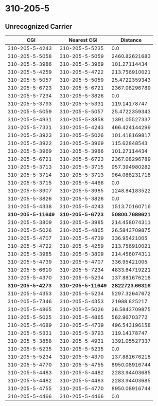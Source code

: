 # 310-205-5
## Unrecognized Carrier


| CGI | Nearest CGI | Distance |
|-----|-------------|----------|
| 310-205-5-4243 | 310-205-5-5235 | 0.0 |
| 310-205-5-5058 | 310-205-5-5059 | 2460.82621683 |
| 310-205-5-3986 | 310-205-5-3969 | 101.27114434 |
| 310-205-5-4259 | 310-205-5-4722 | 213.756910021 |
| 310-205-5-5057 | 310-205-5-5059 | 25.4722359343 |
| 310-205-5-6723 | 310-205-5-6721 | 2367.08296789 |
| 310-205-5-7234 | 310-205-5-3826 | 0.0 |
| 310-205-5-3793 | 310-205-5-5331 | 119.14178747 |
| 310-205-5-5059 | 310-205-5-5057 | 25.4722359343 |
| 310-205-5-4931 | 310-205-5-3858 | 1391.05527337 |
| 310-205-5-7331 | 310-205-5-4243 | 466.424144299 |
| 310-205-5-3923 | 310-205-5-5026 | 101.418169817 |
| 310-205-5-3922 | 310-205-5-3969 | 115.62848543 |
| 310-205-5-3969 | 310-205-5-3986 | 101.27114434 |
| 310-205-5-6721 | 310-205-5-6723 | 2367.08296789 |
| 310-205-5-3713 | 310-205-5-3715 | 957.394980282 |
| 310-205-5-3714 | 310-205-5-3713 | 964.088231718 |
| 310-205-5-3715 | 310-205-5-4466 | 0.0 |
| 310-205-5-3907 | 310-205-5-3985 | 1248.84183522 |
| 310-205-5-3826 | 310-205-5-3826 | 0.0 |
| 310-205-5-4338 | 310-205-5-4243 | 1513.70160716 |
| **310-205-5-11649** | **310-205-5-6723** | **50800.7689621** |
| 310-205-5-3809 | 310-205-5-3985 | 214.458074311 |
| 310-205-5-5026 | 310-205-5-4865 | 26.5843709875 |
| 310-205-5-4707 | 310-205-5-4739 | 336.95421005 |
| 310-205-5-4722 | 310-205-5-4259 | 213.756910021 |
| 310-205-5-3985 | 310-205-5-3809 | 214.458074311 |
| 310-205-5-4739 | 310-205-5-4707 | 336.95421005 |
| 310-205-5-6610 | 310-205-5-7234 | 4833.64719221 |
| 310-205-5-4370 | 310-205-5-5234 | 137.881676218 |
| **310-205-5-4273** | **310-205-5-11649** | **2822723.66316** |
| 310-205-5-4353 | 310-205-5-5234 | 5297.32647672 |
| 310-205-5-7346 | 310-205-5-4353 | 21988.825217 |
| 310-205-5-4865 | 310-205-5-5026 | 26.5843709875 |
| 310-205-5-5025 | 310-205-5-4865 | 562.96703772 |
| 310-205-5-4689 | 310-205-5-4739 | 496.543196158 |
| 310-205-5-5331 | 310-205-5-3793 | 119.14178747 |
| 310-205-5-3858 | 310-205-5-4931 | 1391.05527337 |
| 310-205-5-5235 | 310-205-5-5235 | 0.0 |
| 310-205-5-5234 | 310-205-5-4370 | 137.881676218 |
| 310-205-5-4770 | 310-205-5-4755 | 8950.08916744 |
| 310-205-5-4483 | 310-205-5-4482 | 2283.94403685 |
| 310-205-5-4482 | 310-205-5-4483 | 2283.94403685 |
| 310-205-5-4755 | 310-205-5-4770 | 8950.08916744 |
| 310-205-5-4466 | 310-205-5-4466 | 0.0 |
